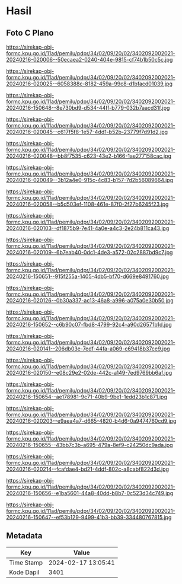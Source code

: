 # Hasil

## Foto C Plano

https://sirekap-obj-formc.kpu.go.id/11ad/pemilu/pdpr/34/02/09/20/02/3402092002021-20240216-020006--50ecaea2-0240-404e-9815-cf74b1b50c5c.jpg

https://sirekap-obj-formc.kpu.go.id/11ad/pemilu/pdpr/34/02/09/20/02/3402092002021-20240216-020025--6058388c-8182-459a-99c8-d1bfacd01039.jpg

https://sirekap-obj-formc.kpu.go.id/11ad/pemilu/pdpr/34/02/09/20/02/3402092002021-20240216-150648--8e730bd9-d534-44ff-b779-032b7aacd31f.jpg

https://sirekap-obj-formc.kpu.go.id/11ad/pemilu/pdpr/34/02/09/20/02/3402092002021-20240216-020045--c617f5f8-1e57-4dd1-b52b-23779f7d91d2.jpg

https://sirekap-obj-formc.kpu.go.id/11ad/pemilu/pdpr/34/02/09/20/02/3402092002021-20240216-020048--bb8f7535-c623-43e2-b166-1ae277158cac.jpg

https://sirekap-obj-formc.kpu.go.id/11ad/pemilu/pdpr/34/02/09/20/02/3402092002021-20240216-020049--3b12a4e0-915c-4c83-b157-7d2b56089664.jpg

https://sirekap-obj-formc.kpu.go.id/11ad/pemilu/pdpr/34/02/09/20/02/3402092002021-20240216-020058--b5d503ef-1108-461e-87f0-2f27b6245f23.jpg

https://sirekap-obj-formc.kpu.go.id/11ad/pemilu/pdpr/34/02/09/20/02/3402092002021-20240216-020103--df1875b9-7e41-4a0e-a4c3-2e24b811ca43.jpg

https://sirekap-obj-formc.kpu.go.id/11ad/pemilu/pdpr/34/02/09/20/02/3402092002021-20240216-020109--6b7eab40-0dc1-4de3-a572-02c2887bd9c7.jpg

https://sirekap-obj-formc.kpu.go.id/11ad/pemilu/pdpr/34/02/09/20/02/3402092002021-20240216-150651--915f255a-1405-4db5-bf70-d669e8491760.jpg

https://sirekap-obj-formc.kpu.go.id/11ad/pemilu/pdpr/34/02/09/20/02/3402092002021-20240216-020126--0b30a337-ac13-46a8-a996-a075a0e30b50.jpg

https://sirekap-obj-formc.kpu.go.id/11ad/pemilu/pdpr/34/02/09/20/02/3402092002021-20240216-150652--c6b90c07-fbd8-4799-92c4-a90d26571b1d.jpg

https://sirekap-obj-formc.kpu.go.id/11ad/pemilu/pdpr/34/02/09/20/02/3402092002021-20240216-020141--206db03e-7edf-44fa-a069-c69418b37ce9.jpg

https://sirekap-obj-formc.kpu.go.id/11ad/pemilu/pdpr/34/02/09/20/02/3402092002021-20240216-020150--e08c29e2-02de-442c-a149-7ed9769bb6af.jpg

https://sirekap-obj-formc.kpu.go.id/11ad/pemilu/pdpr/34/02/09/20/02/3402092002021-20240216-150654--ae178981-9c71-40b9-9be1-1edd23b1c871.jpg

https://sirekap-obj-formc.kpu.go.id/11ad/pemilu/pdpr/34/02/09/20/02/3402092002021-20240216-020203--e9aea4a7-d665-4820-b4d6-0a9474760cd9.jpg

https://sirekap-obj-formc.kpu.go.id/11ad/pemilu/pdpr/34/02/09/20/02/3402092002021-20240216-150655--43bb7c3b-a695-479a-8ef9-c24250dc9ada.jpg

https://sirekap-obj-formc.kpu.go.id/11ad/pemilu/pdpr/34/02/09/20/02/3402092002021-20240216-020214--fcafdae4-bd21-4ddf-802c-a8cabf822d3d.jpg

https://sirekap-obj-formc.kpu.go.id/11ad/pemilu/pdpr/34/02/09/20/02/3402092002021-20240216-150656--e1ba5601-44a8-40dd-b8b7-0c523d34c749.jpg

https://sirekap-obj-formc.kpu.go.id/11ad/pemilu/pdpr/34/02/09/20/02/3402092002021-20240216-150647--ef53b129-9499-41b3-bb39-334480767815.jpg


## Metadata

| Key        | Value               |
| ---------- | ------------------- |
| Time Stamp | 2024-02-17 13:05:41 |
| Kode Dapil | 3401                |



